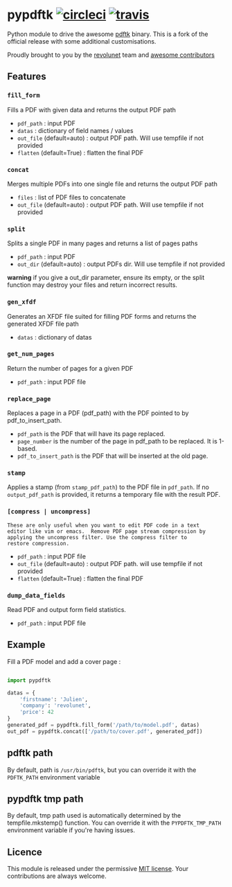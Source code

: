 # pypdftk [![circleci](https://circleci.com/gh/revolunet/pypdftk.svg?style=shield&circle-token=78ab3159527f865cf8ee850b3c1c9fcce8ccf631)](https://circleci.com/gh/revolunet/pypdftk) [![travis](https://travis-ci.org/yguarata/pypdftk.svg?branch=master)](https://travis-ci.org/yguarata/pypdftk)

Python module to drive the awesome [pdftk][0] binary. This is a fork of the official release with some additional customisations.

Proudly brought to you by the [revolunet][1] team and [awesome contributors](https://github.com/revolunet/pypdftk/graphs/contributors)


## Features

### `fill_form`
Fills a PDF with given data and returns the output PDF path
 - `pdf_path` : input PDF
 - `datas` : dictionary of field names / values
 - `out_file` (default=auto) : output PDF path. Will use tempfile if not provided
 - `flatten` (default=True) : flatten the final PDF

### `concat`
Merges multiple PDFs into one single file and returns the output PDF path
 - `files` : list of PDF files to concatenate
 - `out_file` (default=auto) : output PDF path. Will use tempfile if not provided

### `split`
Splits a single PDF in many pages and returns a list of pages paths
 - `pdf_path` : input PDF
 - `out_dir` (default=auto) : output PDFs dir. Will use tempfile if not provided

**warning** if you give a out_dir parameter, ensure its empty, or the split function may destroy your files and return incorrect results.

### `gen_xfdf`
Generates an XFDF file suited for filling PDF forms and returns the generated XFDF file path
 - `datas` : dictionary of datas

### `get_num_pages`
Return the number of pages for a given PDF
 - `pdf_path` : input PDF file

### `replace_page`
Replaces a page in a PDF (pdf_path) with the PDF pointed to by pdf_to_insert_path.
 - `pdf_path` is the PDF that will have its page replaced.
 - `page_number` is the number of the page in pdf_path to be replaced. It is 1-based.
 - `pdf_to_insert_path` is the PDF that will be inserted at the old page.

### `stamp`
Applies a stamp (from `stamp_pdf_path`) to the PDF file in `pdf_path`. If no `output_pdf_path` is provided, it returns a temporary file with the result PDF.

### `[compress | uncompress]`
    These are only useful when you want to edit PDF code in a text
    editor like vim or emacs.  Remove PDF page stream compression by
    applying the uncompress filter. Use the compress filter to
    restore compression.
 - `pdf_path` : input PDF file
 - `out_file` (default=auto) : output PDF path. will use tempfile if not provided
 - `flatten` (default=True) : flatten the final PDF

### `dump_data_fields`
Read PDF and output form field statistics.
 - `pdf_path` : input PDF file

## Example

Fill a PDF model and add a cover page :

```python

import pypdftk

datas = {
    'firstname': 'Julien',
    'company': 'revolunet',
    'price': 42
}
generated_pdf = pypdftk.fill_form('/path/to/model.pdf', datas)
out_pdf = pypdftk.concat(['/path/to/cover.pdf', generated_pdf])
```

## pdftk path

By default, path is `/usr/bin/pdftk`, but you can override it with the `PDFTK_PATH` environment variable

## pypdftk tmp path

By default, tmp path used is automatically determined by the tempfile.mkstemp() function. 
You can override it with the `PYPDFTK_TMP_PATH` environment variable if you're having issues.

## Licence
This module is released under the permissive [MIT license](http://revolunet.mit-license.org). Your contributions are always welcome.


 [0]: http://www.pdflabs.com/tools/pdftk-the-pdf-toolkit/
 [1]: http://revolunet.com
